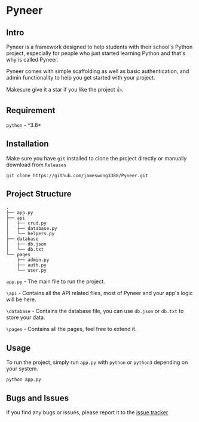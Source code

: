 # Pyneer

## Intro
Pyneer is a framework designed to help students with their school's Python project, especially for people who just started learning Python and that's why is called Pyneer.

Pyneer comes with simple scaffolding as well as basic authentication, and admin functionality to help you get started with your project.

Makesure give it a star if you like the project 👍.

## Requirement
`python` - ^3.8*

## Installation
Make sure you have `git` installed to clone the project directly or manually download from `Releases`
```
git clone https://github.com/jameswong3388/Pyneer.git
```

## Project Structure
```
.
├── app.py
├── api
│   ├── crud.py
│   ├── database.py
│   └── helpers.py
├── database
│   ├── db.json
│   └── db.txt
└── pages
    ├── admin.py
    ├── auth.py
    └── user.py
```

`app.py` - The main file to run the project.

`\api` - Contains all the API related files, most of Pyneer and your app's logic will be here.

`\database` - Contains the database file, you can use `db.json` or `db.txt` to store your data.

`\pages` - Contains all the pages, feel free to extend it.

## Usage
To run the project, simply run `app.py` with `python` or `python3` depending on your system.
```
python app.py
```


## Bugs and Issues
If you find any bugs or issues, please report it to the [issue tracker](https://github.com/jameswong3388/Pyneer/issues)
